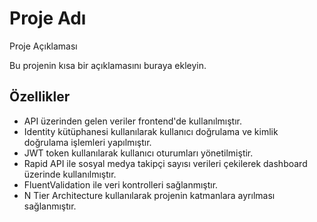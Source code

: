 # Proje Adı

Proje Açıklaması

Bu projenin kısa bir açıklamasını buraya ekleyin.

## Özellikler

- API üzerinden gelen veriler frontend'de kullanılmıştır.
- Identity kütüphanesi kullanılarak kullanıcı doğrulama ve kimlik doğrulama işlemleri yapılmıştır.
- JWT token kullanılarak kullanıcı oturumları yönetilmiştir.
- Rapid API ile sosyal medya takipçi sayısı verileri çekilerek dashboard üzerinde kullanılmıştır.
- FluentValidation ile veri kontrolleri sağlanmıştır.
- N Tier Architecture kullanılarak projenin katmanlara ayrılması sağlanmıştır.
